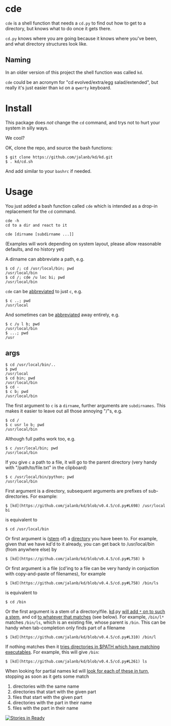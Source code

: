 cde
===

`cde` is a shell function that needs a `cd.py` to find out how to get to a directory, but knows what to do once it gets there.

`cd.py` knows where you are going because it knows where you've been, and what directory structures look like.

Naming
------

In an older version of this project the shell function was called `kd`.

`cde` could be an acronym for "cd evolved/extra/egg salad/extended", but really it's just easier than `kd` on a `qwerty` keyboard.

Install
=======

This package does *not* change the `cd` command, and trys not to hurt your system in silly ways.

We cool?

OK, clone the repo, and source the bash functions:
```shell
$ git clone https://github.com/jalanb/kd/kd.git
$ . kd/cd.sh
```

And add similar to your `bashrc` if needed.

Usage
=====

You just added a bash function called `cde` which is intended as a drop-in replacement for the `cd` command.
```shell
cde -h
cd to a dir and react to it

cde [dirname [subdirname ...]]
```

(Examples will work depending on system layout, please allow reasonable defaults, and no history yet)

A dirname can abbreviate a path, e.g.
```shell
$ cd /; cd /usr/local/bin; pwd
/usr/local/bin
$ cd /; cde /u loc bi; pwd
/usr/local/bin
```

`cde` can be [abbreviated](https://github.com/jalanb/kd/blob/v0.4.5/cd.sh#L19) to just `c`, e.g.
```shell
$ c ..; pwd
/usr/local
```

And sometimes can be [abbreviated](https://github.com/jalanb/kd/blob/v0.4.5/cd.sh#L90) away entirely, e.g.
```shell
$ c /u l b; pwd
/usr/local/bin
$ ...; pwd
/usr
```

args
----

```shell
$ cd /usr/local/bin/..
$ pwd
/usr/local
$ cd bin; pwd
/usr/local/bin
$ cd -
$ c b; pwd
/usr/local/bin
```

The first argument to `c` is a `dirname`, further arguments are `subdirnames`. This makes it easier to leave out all those annoying "/"s, e.g.
```
$ cd /
$ c usr lo b; pwd
/usr/local/bin
```

Although full paths work too, e.g.
```shell
$ c /usr/local/bin; pwd
/usr/local/bin
```
If you give `c` a path to a file, it will go to the parent directory (very handy with "/path/to/file.txt" in the clipboard)
```shell
$ c /usr/local/bin/python; pwd
/usr/local/bin
```

First argument is a directory, subsequent arguments are prefixes of sub-directories. For example:

    $ [kd](https://github.com/jalanb/kd/blob/v0.4.5/cd.py#L698) /usr/local bi

is equivalent to

    $ cd /usr/local/bin

Or first argument is ([stem](https://github.com/jalanb/kd/blob/v0.4.5/cd.py#L624) of) a [directory](https://github.com/jalanb/kd/blob/v0.4.5/cd.py#L302) you have been to. For example, given that we have kd'd to it already, you can get back to /usr/local/bin (from anywhere else) by

    $ [kd](https://github.com/jalanb/kd/blob/v0.4.5/cd.py#L758) b

Or first argument is a file (cd'ing to a file can be very handy in conjuction with copy-and-paste of filenames), for example

    $ [kd](https://github.com/jalanb/kd/blob/v0.4.5/cd.py#L758) /bin/ls

is equivalent to

    $ cd /bin

Or the first argument is a stem of a directory/file. [kd](https://github.com/jalanb/kd/blob/v0.4.5/cd.py#L758).py [will add `*` on to such a stem](https://github.com/jalanb/kd/blob/v0.4.5/cd.py#L108), and cd [to whatever that matches](https://github.com/jalanb/kd/blob/v0.4.5/cd.sh#L30) (see below). For example, `/bin/l*` matches `/bin/ls`, which is an existing file, whose parent is `/bin`. This can be handy when tab-completion only finds part of a filename

    $ [kd](https://github.com/jalanb/kd/blob/v0.4.5/cd.py#L310) /bin/l

If nothing matches then it [tries directories in $PATH which have matching executables](https://github.com/jalanb/kd/blob/v0.4.5/cd.py#L261). For example, this will give `/bin`:

    $ [kd](https://github.com/jalanb/kd/blob/v0.4.5/cd.py#L261) ls

When looking for partial names kd will [look for each of these in turn](https://github.com/jalanb/kd/blob/v0.4.5/cd.py#L649), stopping as soon as it gets some match

1. directories with the same name
2. directories that start with the given part
3. files that start with the given part
4. directories with the part in their name
4. files with the part in their name


[![Stories in Ready](https://badge.waffle.io/jalanb/kd.png?label=ready)](http://waffle.io/jalanb/kd)
